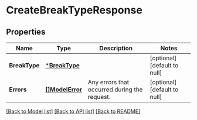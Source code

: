 # CreateBreakTypeResponse

## Properties

 Name          | Type                           | Description                                  | Notes                        
---------------|--------------------------------|----------------------------------------------|------------------------------
 **BreakType** | [***BreakType**](BreakType.md) |                                              | [optional] [default to null] 
 **Errors**    | [**[]ModelError**](Error.md)   | Any errors that occurred during the request. | [optional] [default to null] 

[[Back to Model list]](../README.md#documentation-for-models) [[Back to API list]](../README.md#documentation-for-api-endpoints) [[Back to README]](../README.md)

